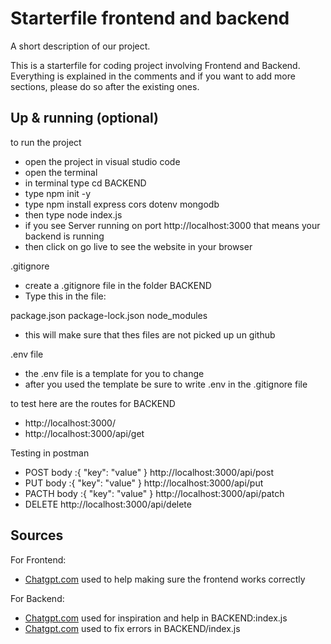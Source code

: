 # Starterfile frontend and backend

A short description of our project.

This is a starterfile for coding project involving Frontend and Backend.
Everything is explained in the comments and if you want to add more sections, please do so after the existing ones.

## Up & running (optional)

to run the project

- open the project in visual studio code
- open the terminal
- in terminal type cd BACKEND
- type npm init -y
- type npm install express cors dotenv mongodb
- then type node index.js
- if you see Server running on port http://localhost:3000 that means your backend is running
- then click on go live to see the website in your browser

.gitignore

- create a .gitignore file in the folder BACKEND
- Type this in the file:

package.json
package-lock.json
node_modules

- this will make sure that thes files are not picked up un github

.env file

- the .env file is a template for you to change
- after you used the template be sure to write .env in the .gitignore file

to test here are the routes for BACKEND

- http://localhost:3000/
- http://localhost:3000/api/get

Testing in postman

- POST body :{ "key": "value" } http://localhost:3000/api/post
- PUT body :{ "key": "value" } http://localhost:3000/api/put
- PACTH body :{ "key": "value" } http://localhost:3000/api/patch
- DELETE http://localhost:3000/api/delete

## Sources

For Frontend:

- [Chatgpt.com](https://chatgpt.com/share/670d20af-3ef8-8007-b100-ac8144208f55) used to help making sure the frontend works correctly

For Backend:

- [Chatgpt.com](https://chatgpt.com/share/66ffaef7-17c4-800e-b6ab-32f50a27c564) used for inspiration and help in BACKEND:index.js
- [Chatgpt.com](https://chatgpt.com/share/670bd2d8-76f0-800e-a2f2-a48484034412) used to fix errors in BACKEND/index.js
